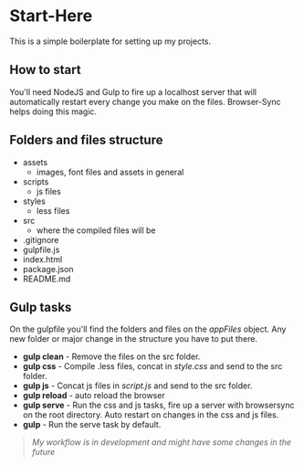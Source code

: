 # Start-Here

This is a simple boilerplate for setting up my projects.

## How to start

You'll need NodeJS and Gulp to fire up a localhost server that will automatically restart every change you make on the files. Browser-Sync helps doing this magic.

## Folders and files structure

- assets
  - images, font files and assets in general
- scripts
  - js files
- styles
  - less files
- src
  - where the compiled files will be
- .gitignore
- gulpfile.js
- index.html
- package.json
- README.md


## Gulp tasks

On the gulpfile you'll find the folders and files on the *appFiles* object. Any new folder or major change in the structure you have to put there.

- **gulp clean** - Remove the files on the src folder.
- **gulp css** - Compile .less files, concat in *style.css* and send to the src folder.
- **gulp js** - Concat js files in *script.js* and send to the src folder.
- **gulp reload** - auto reload the browser
- **gulp serve** - Run the css and js tasks, fire up a server with browsersync on the root directory. Auto restart on changes in the css and js files.
- **gulp** - Run the serve task by default.


> *My workflow is in development and might have some changes in the future*
